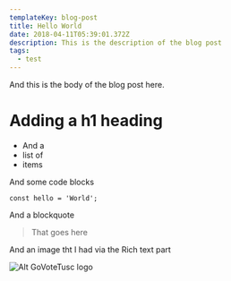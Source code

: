 ```yaml
---
templateKey: blog-post
title: Hello World
date: 2018-04-11T05:39:01.372Z
description: This is the description of the blog post
tags:
  - test
---
```


And this is the body of the blog post here.

# Adding a h1 heading

* And a
* list of
* items

And some code blocks

```
const hello = 'World';
```

And a blockquote

> That goes here

And an image tht I had via the Rich text part

![Alt GoVoteTusc logo](/img/square_logo_alt.png)
